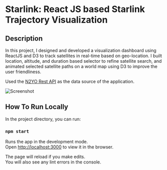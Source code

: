 # Starlink: React JS based Starlink Trajectory Visualization

## Description

In this project, I designed and developed a visualization dashboard using ReactJS and D3 to track satellites in real-time based on geo-location. I built location, altitude, and duration based selector to refine satellite search, and animated selected satellite paths on a world map using D3 to improve the user friendliness.

Used the [N2YO Rest API](https://www.n2yo.com/api) as the data source of the application.

![Screenshot](https://github.com/viennazhang/starlink-tracker/blob/master/starlink-screenshot.jpg?raw=true)

## How To Run Locally

In the project directory, you can run:

### `npm start`

Runs the app in the development mode.<br />
Open [http://localhost:3000](http://localhost:3000) to view it in the browser.

The page will reload if you make edits.<br />
You will also see any lint errors in the console.
